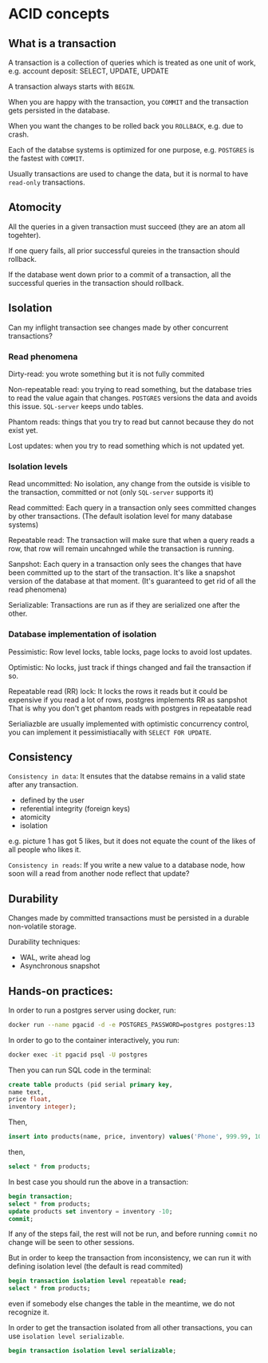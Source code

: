 # ACID concepts

## What is a transaction

A transaction is a collection of queries which is treated as one unit of work, e.g. account deposit: SELECT, UPDATE, UPDATE

A transaction always starts with `BEGIN`.

When you are happy with the transaction, you `COMMIT` and the transaction gets persisted in the database.

When you want the changes to be rolled back you `ROLLBACK`, e.g. due to crash.

Each of the databse systems is optimized for one purpose, e.g. `POSTGRES` is the fastest with `COMMIT`.

Usually transactions are used to change the data, but it is normal to have `read-only` transactions.

## Atomocity

All the queries in a given transaction must succeed (they are an atom all togehter).

If one query fails, all prior successful qureies in the transaction should rollback.

If the database went down prior to a commit of a transaction, all the successful queries in the transaction should rollback.

## Isolation

Can my inflight transaction see changes made by other concurrent transactions?

### Read phenomena

Dirty-read: you wrote something but it is not fully commited

Non-repeatable read: you trying to read something, but the database tries to read the value again that changes. `POSTGRES` versions the data and avoids this issue. `SQL-server` keeps undo tables.

Phantom reads: things that you try to read but cannot because they do not exist yet.

Lost updates: when you try to read something which is not updated yet.

### Isolation levels

Read uncommitted: No isolation, any change from the outside is visible to the transaction, committed or not (only `SQL-server` supports it)

Read committed: Each query in a transaction only sees committed changes by other transactions. (The default isolation level for many database systems)

Repeatable read: The transaction will make sure that when a query reads a row, that row will remain uncahnged while the transaction is running.

Sanpshot: Each query in a transaction only sees the changes that have been committed up to the start of the transaction. It's like a snapshot version of the database at that moment. (It's guaranteed to get rid of all the read phenomena)

Serializable: Transactions are run as if they are serialized one after the other.

### Database implementation of isolation

Pessimistic: Row level locks, table locks, page locks to avoid lost updates.

Optimistic: No locks, just track if things changed and fail the transaction if so.

Repeatable read (RR) lock: It locks the rows it reads but it could be expensive if you read a lot of rows, postgres implements RR as sanpshot That is why you don't get phantom reads with postgres in repeatable read

Serialiazble are usually implemented with optimistic concurrency control, you can implement it pessimistiacally with `SELECT FOR UPDATE`.

## Consistency

`Consistency in data`: It ensutes that the databse remains in a valid state after any transaction.

- defined by the user
- referential integrity (foreign keys)
- atomicity
- isolation 

e.g. picture 1 has got 5 likes, but it does not equate the count of the likes of all people who likes it.

`Consistency in reads`: If you write a new value to a database node, how soon will a read from another node reflect that update?

## Durability

Changes made by committed transactions must be persisted in a durable non-volatile storage.

Durability techniques:
- WAL, write ahead log
- Asynchronous snapshot


## Hands-on practices:

In order to run a postgres server using docker, run:

```bash
docker run --name pgacid -d -e POSTGRES_PASSWORD=postgres postgres:13
```

In order to go to the container interactively, you run:

```bash
docker exec -it pgacid psql -U postgres
```

Then you can run SQL code in the terminal:

```sql
create table products (pid serial primary key,
name text,
price float,
inventory integer);
```

Then,

```sql
insert into products(name, price, inventory) values('Phone', 999.99, 100);
```

then,

```sql
select * from products;
```

In best case you should run the above in a transaction:

```sql
begin transaction;
select * from products;
update products set inventory = inventory -10;
commit;
```

If any of the steps fail, the rest will not be run, and before running `commit` no change will be seen to other sessions.

But in order to keep the transaction from inconsistency, we can run it with defining isolation level (the default is read commited)

```sql
begin transaction isolation level repeatable read;
select * from products;
```

even if somebody else changes the table in the meantime, we do not recognize it.

In order to get the transaction isolated from all other transactions, you can use `isolation level serializable`.

```sql
begin transaction isolation level serializable;
```